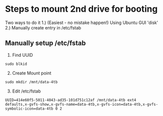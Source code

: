 # Steps to mount 2nd drive for booting
Two ways to do it
1.) (Easiest - no mistake happen!) Using Ubuntu GUI 'disk'
2.) Manually create entry in /etc/fstab

## Manually setup /etc/fstab
1. Find UUID
```
sudo blkid
```
2. Create Mount point
``` 
sudo mkdir /mnt/data-4tb
```
3. Edit /etc/fstab
```
UUID=414e60f5-5011-4043-ad35-101d751c12af /mnt/data-4tb ext4 defaults,x-gvfs-show,x-gvfs-name=data-4tb,x-gvfs-icon=data-4tb,x-gvfs-symbolic-icon=data-4tb 0 2
```



